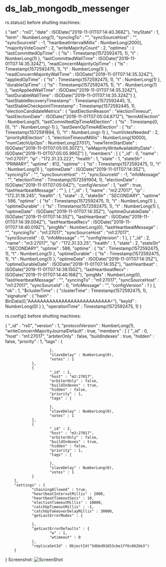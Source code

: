 # ds_lab_mongodb_messenger

rs.status() before shutting machines:

{
        "set" : "rs0",
        "date" : ISODate("2019-11-01T07:14:40.368Z"),
        "myState" : 1,
        "term" : NumberLong(1),
        "syncingTo" : "",
        "syncSourceHost" : "",
        "syncSourceId" : -1,
        "heartbeatIntervalMillis" : NumberLong(2000),
        "majorityVoteCount" : 2,
        "writeMajorityCount" : 2,
        "optimes" : {
                "lastCommittedOpTime" : {
                        "ts" : Timestamp(1572592475, 1),
                        "t" : NumberLong(1)
                },
                "lastCommittedWallTime" : ISODate("2019-11-01T07:14:35.324Z"),
                "readConcernMajorityOpTime" : {
                        "ts" : Timestamp(1572592475, 1),
                        "t" : NumberLong(1)
                },
                "readConcernMajorityWallTime" : ISODate("2019-11-01T07:14:35.324Z"),
                "appliedOpTime" : {
                        "ts" : Timestamp(1572592475, 1),
                        "t" : NumberLong(1)
                },
                "durableOpTime" : {
                        "ts" : Timestamp(1572592475, 1),
                        "t" : NumberLong(1)
                },
                "lastAppliedWallTime" : ISODate("2019-11-01T07:14:35.324Z"),
                "lastDurableWallTime" : ISODate("2019-11-01T07:14:35.324Z")
        },
        "lastStableRecoveryTimestamp" : Timestamp(1572592445, 1),
        "lastStableCheckpointTimestamp" : Timestamp(1572592445, 1),
        "electionCandidateMetrics" : {
                "lastElectionReason" : "electionTimeout",
                "lastElectionDate" : ISODate("2019-11-01T07:05:04.871Z"),
                "termAtElection" : NumberLong(1),
                "lastCommittedOpTimeAtElection" : {
                        "ts" : Timestamp(0, 0),
                        "t" : NumberLong(-1)
                },
                "lastSeenOpTimeAtElection" : {
                        "ts" : Timestamp(1572591894, 1),
                        "t" : NumberLong(-1)
                },
                "numVotesNeeded" : 2,
                "priorityAtElection" : 1,
                "electionTimeoutMillis" : NumberLong(10000),
                "numCatchUpOps" : NumberLong(27017),
                "newTermStartDate" : ISODate("2019-11-01T07:05:05.307Z"),
                "wMajorityWriteAvailabilityDate" : ISODate("2019-11-01T07:05:05.990Z")
        },
        "members" : [
                {
                        "_id" : 0,
                        "name" : "m1:27017",
                        "ip" : "172.31.23.222",
                        "health" : 1,
                        "state" : 1,
                        "stateStr" : "PRIMARY",
                        "uptime" : 812,
                        "optime" : {
                                "ts" : Timestamp(1572592475, 1),
                                "t" : NumberLong(1)
                        },
                        "optimeDate" : ISODate("2019-11-01T07:14:35Z"),
                        "syncingTo" : "",
                        "syncSourceHost" : "",
                        "syncSourceId" : -1,
                        "infoMessage" : "",
                        "electionTime" : Timestamp(1572591904, 1),
                        "electionDate" : ISODate("2019-11-01T07:05:04Z"),
                        "configVersion" : 1,
                        "self" : true,
                        "lastHeartbeatMessage" : ""
                },
                {
                        "_id" : 1,
                        "name" : "m2:27017",
                        "ip" : "172.31.18.245",
                        "health" : 1,
                        "state" : 2,
                        "stateStr" : "SECONDARY",
                        "uptime" : 586,
                        "optime" : {
                                "ts" : Timestamp(1572592475, 1),
                                "t" : NumberLong(1)
                        },
                        "optimeDurable" : {
                                "ts" : Timestamp(1572592475, 1),
                                "t" : NumberLong(1)
                        },
                        "optimeDate" : ISODate("2019-11-01T07:14:35Z"),
                        "optimeDurableDate" : ISODate("2019-11-01T07:14:35Z"),
                        "lastHeartbeat" : ISODate("2019-11-01T07:14:39.004Z"),
                        "lastHeartbeatRecv" : ISODate("2019-11-01T07:14:40.019Z"),
                        "pingMs" : NumberLong(0),
                        "lastHeartbeatMessage" : "",
                        "syncingTo" : "m1:27017",
                        "syncSourceHost" : "m1:27017",
                        "syncSourceId" : 0,
                        "infoMessage" : "",
                        "configVersion" : 1
                },
                {
                        "_id" : 2,
                        "name" : "m3:27017",
                        "ip" : "172.31.33.25",
                        "health" : 1,
                        "state" : 2,
                        "stateStr" : "SECONDARY",
                        "uptime" : 586,
                        "optime" : {
                                "ts" : Timestamp(1572592475, 1),
                                "t" : NumberLong(1)
                        },
                        "optimeDurable" : {
                                "ts" : Timestamp(1572592475, 1),
                                "t" : NumberLong(1)
                        },
                        "optimeDate" : ISODate("2019-11-01T07:14:35Z"),
                        "optimeDurableDate" : ISODate("2019-11-01T07:14:35Z"),
                        "lastHeartbeat" : ISODate("2019-11-01T07:14:39.150Z"),
                        "lastHeartbeatRecv" : ISODate("2019-11-01T07:14:40.168Z"),
                        "pingMs" : NumberLong(0),
                        "lastHeartbeatMessage" : "",
                        "syncingTo" : "m1:27017",
                        "syncSourceHost" : "m1:27017",
                        "syncSourceId" : 0,
                        "infoMessage" : "",
                        "configVersion" : 1
                }
        ],
        "ok" : 1,
        "$clusterTime" : {
                "clusterTime" : Timestamp(1572592475, 1),
                "signature" : {
                        "hash" : BinData(0,"AAAAAAAAAAAAAAAAAAAAAAAAAAA="),
                        "keyId" : NumberLong(0)
                }
        },
        "operationTime" : Timestamp(1572592475, 1)
}

rs.config() before shutting machines:

{
        "_id" : "rs0",
        "version" : 1,
        "protocolVersion" : NumberLong(1),
        "writeConcernMajorityJournalDefault" : true,
        "members" : [
                {
                        "_id" : 0,
                        "host" : "m1:27017",
                        "arbiterOnly" : false,
                        "buildIndexes" : true,
                        "hidden" : false,
                        "priority" : 1,
                        "tags" : {

                        },
                        "slaveDelay" : NumberLong(0),
                        "votes" : 1
                },
                {
                        "_id" : 1,
                        "host" : "m2:27017",
                        "arbiterOnly" : false,
                        "buildIndexes" : true,
                        "hidden" : false,
                        "priority" : 1,
                        "tags" : {

                        },
                        "slaveDelay" : NumberLong(0),
                        "votes" : 1
                },
                {
                        "_id" : 2,
                        "host" : "m3:27017",
                        "arbiterOnly" : false,
                        "buildIndexes" : true,
                        "hidden" : false,
                        "priority" : 1,
                        "tags" : {

                        },
                        "slaveDelay" : NumberLong(0),
                        "votes" : 1
                }
        ],
        "settings" : {
                "chainingAllowed" : true,
                "heartbeatIntervalMillis" : 2000,
                "heartbeatTimeoutSecs" : 10,
                "electionTimeoutMillis" : 10000,
                "catchUpTimeoutMillis" : -1,
                "catchUpTakeoverDelayMillis" : 30000,
                "getLastErrorModes" : {

                },
                "getLastErrorDefaults" : {
                        "w" : 1,
                        "wtimeout" : 0
                },
                "replicaSetId" : ObjectId("5dbbd91653cbe1ff6c062bb3")
        }
}
Screenshot:
![ScreenShot](https://cdn1.savepice.ru/uploads/2019/11/1/1cfbf7f10ba4c2acf298ca27d23e3c06-full.png)
